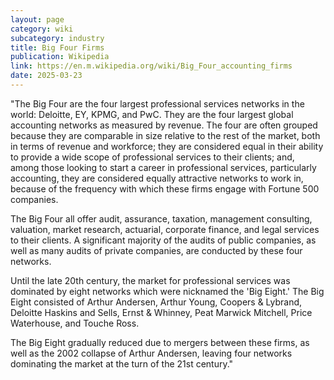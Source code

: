 ```yaml
---
layout: page
category: wiki
subcategory: industry
title: Big Four Firms
publication: Wikipedia
link: https://en.m.wikipedia.org/wiki/Big_Four_accounting_firms
date: 2025-03-23
---
```


"The Big Four are the four largest professional services networks in the world: Deloitte, EY, KPMG, and PwC. They are the four largest global accounting networks as measured by revenue. The four are often grouped because they are comparable in size relative to the rest of the market, both in terms of revenue and workforce; they are considered equal in their ability to provide a wide scope of professional services to their clients; and, among those looking to start a career in professional services, particularly accounting, they are considered equally attractive networks to work in, because of the frequency with which these firms engage with Fortune 500 companies.

The Big Four all offer audit, assurance, taxation, management consulting, valuation, market research, actuarial, corporate finance, and legal services to their clients. A significant majority of the audits of public companies, as well as many audits of private companies, are conducted by these four networks.

Until the late 20th century, the market for professional services was dominated by eight networks which were nicknamed the 'Big Eight.' The Big Eight consisted of Arthur Andersen, Arthur Young, Coopers & Lybrand, Deloitte Haskins and Sells, Ernst & Whinney, Peat Marwick Mitchell, Price Waterhouse, and Touche Ross.

The Big Eight gradually reduced due to mergers between these firms, as well as the 2002 collapse of Arthur Andersen, leaving four networks dominating the market at the turn of the 21st century."
